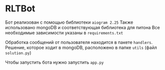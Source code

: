# RLTBot

Бот реализован с помощью библиотеки `aiogram 2.25`
Также использовано mongoDB и соответствующая библиотека для питона
Все необходимые зависимости указаны в `requirements.txt`

Обработка сообщений от пользователя находится в пакете
`handlers`. Решение, которое ходит в mongoDB, расположено в 
папке `utils` (файл `solution.py`)

Чтобы запустить бота нужно запустить `app.py`